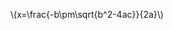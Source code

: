 <script type="text/javascript" src="http://cdn.mathjax.org/mathjax/latest/MathJax.js?config=default"></script>
\\(x=\frac{-b\pm\sqrt{b^2-4ac}}{2a}\\)